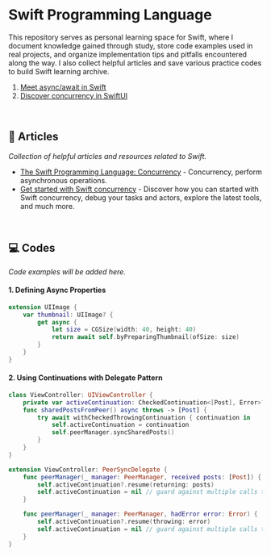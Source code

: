 # Swift Programming Language
This repository serves as personal learning space for Swift, where I document knowledge gained through study, store code examples used in real projects, and organize implementation tips and pitfalls encountered along the way. I also collect helpful articles and save various practice codes to build Swift learning archive.

1. <a href="https://github.com/kyeoeol/getting-started-swift-concurrency/blob/main/001-meet-async-await-in-swift.md">Meet async/await in Swift</a>
2. <a href="https://github.com/kyeoeol/getting-started-swift-concurrency/blob/main/002-discover-concurrency-in-swiftui.md">Discover concurrency in SwiftUI</a>

<br>

## 📝 Articles
*Collection of helpful articles and resources related to Swift.*

- <a href="https://docs.swift.org/swift-book/documentation/the-swift-programming-language/concurrency/">The Swift Programming Language: Concurrency</a> - Concurrency, perform asynchronous operations.
- <a href="Get started with Swift concurrency">Get started with Swift concurrency</a> - Discover how you can started with Swift concurrency, debug your tasks and actors, explore the latest tools, and much more.

<br>

## 💻 Codes
*Code examples will be added here.*

#### 1. Defining Async Properties
```swift
extension UIImage {
    var thumbnail: UIImage? {
        get async {
            let size = CGSize(width: 40, height: 40)
            return await self.byPreparingThumbnail(ofSize: size)
        }
    }
}
```

#### 2. Using Continuations with Delegate Pattern
```swift
class ViewController: UIViewController {
    private var activeContinuation: CheckedContinuation<[Post], Error>?
    func sharedPostsFromPeer() async throws -> [Post] {
        try await withCheckedThrowingContinuation { continuation in
            self.activeContinuation = continuation
            self.peerManager.syncSharedPosts()
        }
    }
}

extension ViewController: PeerSyncDelegate {
    func peerManager(_ manager: PeerManager, received posts: [Post]) {
        self.activeContinuation?.resume(returning: posts)
        self.activeContinuation = nil // guard against multiple calls to resume
    }

    func peerManager(_ manager: PeerManager, hadError error: Error) {
        self.activeContinuation?.resume(throwing: error)
        self.activeContinuation = nil // guard against multiple calls to resume
    }
}
```
